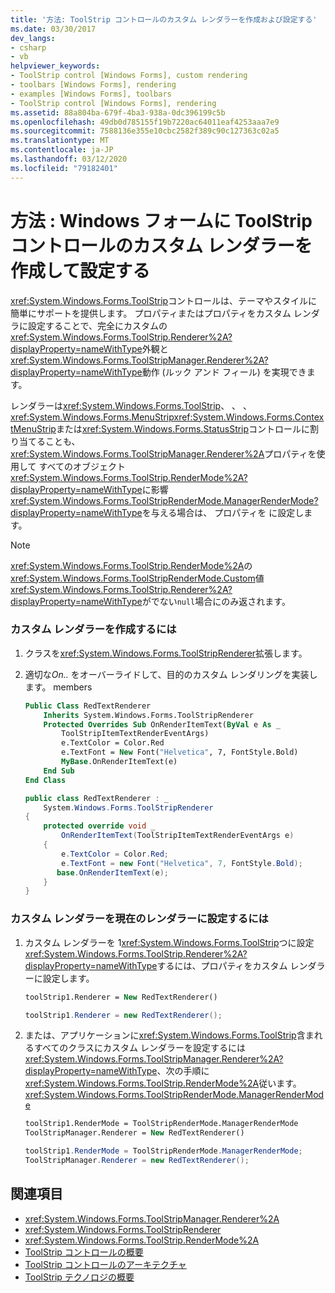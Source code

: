```yaml
---
title: '方法: ToolStrip コントロールのカスタム レンダラーを作成および設定する'
ms.date: 03/30/2017
dev_langs:
- csharp
- vb
helpviewer_keywords:
- ToolStrip control [Windows Forms], custom rendering
- toolbars [Windows Forms], rendering
- examples [Windows Forms], toolbars
- ToolStrip control [Windows Forms], rendering
ms.assetid: 88a804ba-679f-4ba3-938a-0dc396199c5b
ms.openlocfilehash: 49db0d785155f19b7220ac64011eaf4253aaa7e9
ms.sourcegitcommit: 7588136e355e10cbc2582f389c90c127363c02a5
ms.translationtype: MT
ms.contentlocale: ja-JP
ms.lasthandoff: 03/12/2020
ms.locfileid: "79182401"
---
```

# <a name="how-to-create-and-set-a-custom-renderer-for-the-toolstrip-control-in-windows-forms"></a>方法 : Windows フォームに ToolStrip コントロールのカスタム レンダラーを作成して設定する
<xref:System.Windows.Forms.ToolStrip>コントロールは、テーマやスタイルに簡単にサポートを提供します。 プロパティまたはプロパティをカスタム レンダラに設定することで、完全にカスタムの<xref:System.Windows.Forms.ToolStrip.Renderer%2A?displayProperty=nameWithType>外観と<xref:System.Windows.Forms.ToolStripManager.Renderer%2A?displayProperty=nameWithType>動作 (ルック アンド フィール) を実現できます。  
  
 レンダラーは<xref:System.Windows.Forms.ToolStrip>、 、 、<xref:System.Windows.Forms.MenuStrip><xref:System.Windows.Forms.ContextMenuStrip>または<xref:System.Windows.Forms.StatusStrip>コントロールに割り当てることも、<xref:System.Windows.Forms.ToolStripManager.Renderer%2A>プロパティを使用して すべてのオブジェクト<xref:System.Windows.Forms.ToolStrip.RenderMode%2A?displayProperty=nameWithType>に影響<xref:System.Windows.Forms.ToolStripRenderMode.ManagerRenderMode?displayProperty=nameWithType>を与える場合は、 プロパティを に設定します。  
  
> [!NOTE]
> <xref:System.Windows.Forms.ToolStrip.RenderMode%2A>の<xref:System.Windows.Forms.ToolStripRenderMode.Custom>値<xref:System.Windows.Forms.ToolStrip.Renderer%2A?displayProperty=nameWithType>がでない`null`場合にのみ返されます。  
  
### <a name="to-create-a-custom-renderer"></a>カスタム レンダラーを作成するには  
  
1. クラスを<xref:System.Windows.Forms.ToolStripRenderer>拡張します。  
  
2. 適切な*On..* をオーバーライドして、目的のカスタム レンダリングを実装します。 members  
  
    ```vb  
    Public Class RedTextRenderer  
        Inherits System.Windows.Forms.ToolStripRenderer  
        Protected Overrides Sub OnRenderItemText(ByVal e As _  
            ToolStripItemTextRenderEventArgs)
            e.TextColor = Color.Red  
            e.TextFont = New Font("Helvetica", 7, FontStyle.Bold)  
            MyBase.OnRenderItemText(e)  
        End Sub  
    End Class  
    ```  
  
    ```csharp  
    public class RedTextRenderer : _  
        System.Windows.Forms.ToolStripRenderer  
    {  
        protected override void _  
            OnRenderItemText(ToolStripItemTextRenderEventArgs e)  
        {  
            e.TextColor = Color.Red;  
            e.TextFont = new Font("Helvetica", 7, FontStyle.Bold);  
           base.OnRenderItemText(e);  
        }  
    }  
    ```  
  
### <a name="to-set-the-custom-renderer-to-be-the-current-renderer"></a>カスタム レンダラーを現在のレンダラーに設定するには  
  
1. カスタム レンダラーを 1<xref:System.Windows.Forms.ToolStrip>つに設定<xref:System.Windows.Forms.ToolStrip.Renderer%2A?displayProperty=nameWithType>するには、プロパティをカスタム レンダラーに設定します。  
  
    ```vb  
    toolStrip1.Renderer = New RedTextRenderer()  
    ```  
  
    ```csharp  
    toolStrip1.Renderer = new RedTextRenderer();  
    ```  
  
2. または、アプリケーションに<xref:System.Windows.Forms.ToolStrip>含まれるすべてのクラスにカスタム レンダラーを設定するには<xref:System.Windows.Forms.ToolStripManager.Renderer%2A?displayProperty=nameWithType>、次の手順に<xref:System.Windows.Forms.ToolStrip.RenderMode%2A>従います。 <xref:System.Windows.Forms.ToolStripRenderMode.ManagerRenderMode>  
  
    ```vb  
    toolStrip1.RenderMode = ToolStripRenderMode.ManagerRenderMode  
    ToolStripManager.Renderer = New RedTextRenderer()  
    ```  
  
    ```csharp  
    toolStrip1.RenderMode = ToolStripRenderMode.ManagerRenderMode;  
    ToolStripManager.Renderer = new RedTextRenderer();  
    ```  
  
## <a name="see-also"></a>関連項目

- <xref:System.Windows.Forms.ToolStripManager.Renderer%2A>
- <xref:System.Windows.Forms.ToolStripRenderer>
- <xref:System.Windows.Forms.ToolStrip.RenderMode%2A>
- [ToolStrip コントロールの概要](toolstrip-control-overview-windows-forms.md)
- [ToolStrip コントロールのアーキテクチャ](toolstrip-control-architecture.md)
- [ToolStrip テクノロジの概要](toolstrip-technology-summary.md)
